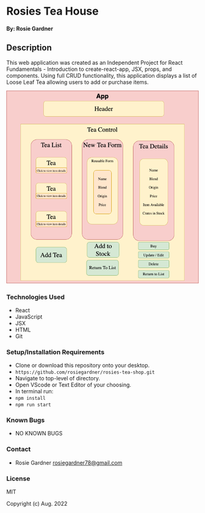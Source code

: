 # Rosies Tea House

#### By: Rosie Gardner

## Description
 This web application was created as an Independent Project for React Fundamentals - Introduction to create-react-app, JSX, props, and components. Using full CRUD functionality, this application displays a list of Loose Leaf Tea allowing users to add or purchase items.

 ![Wireframe](src/img/teaDiagram.png)

### Technologies Used

* React
* JavaScript
* JSX
* HTML
* Git

### Setup/Installation Requirements

* Clone or download this repository onto your desktop.
* `https://github.com/rosiegardner/rosies-tea-shop.git`
* Navigate to top-level of directory.
* Open VScode or Text Editor of your choosing.
* In terminal run:
* `npm install`
* `npm run start`

### Known Bugs

* NO KNOWN BUGS

### Contact

* Rosie Gardner <rosiegardner78@gmail.com>

### License

MIT

Copyright (c) Aug. 2022 